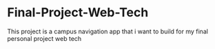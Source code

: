 # Final-Project-Web-Tech
This project is a campus navigation app that i want to build for my final personal project web tech
